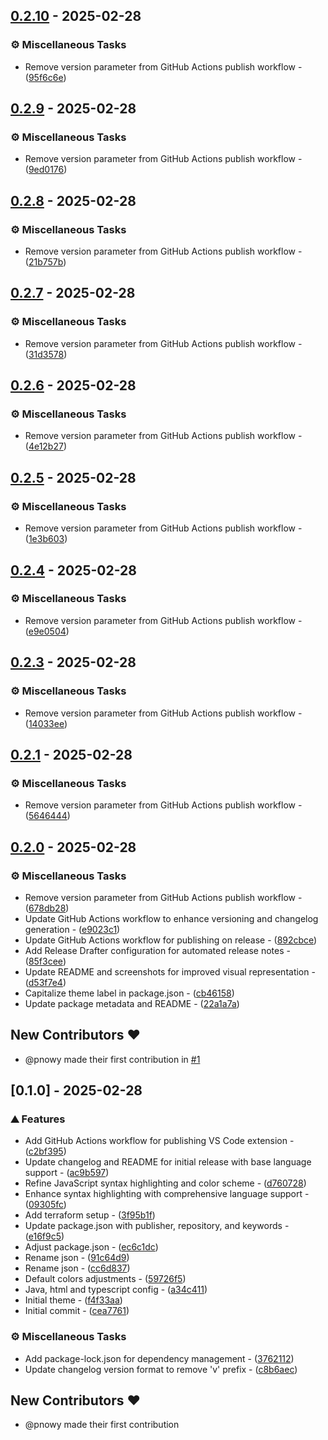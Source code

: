 ## [0.2.10](https://github.com/pnowy/fulgora/compare/v0.2.9..v0.2.10) - 2025-02-28

### ⚙️ Miscellaneous Tasks

- Remove version parameter from GitHub Actions publish workflow - ([95f6c6e](https://github.com/pnowy/fulgora/commit/95f6c6ecfb2e9243beb967c8d451b56e0ec76b0c))


## [0.2.9](https://github.com/pnowy/fulgora/compare/v0.2.8..v0.2.9) - 2025-02-28

### ⚙️ Miscellaneous Tasks

- Remove version parameter from GitHub Actions publish workflow - ([9ed0176](https://github.com/pnowy/fulgora/commit/9ed0176d406fbc010039b7b5f6889391d3a9e213))


## [0.2.8](https://github.com/pnowy/fulgora/compare/v0.2.7..v0.2.8) - 2025-02-28

### ⚙️ Miscellaneous Tasks

- Remove version parameter from GitHub Actions publish workflow - ([21b757b](https://github.com/pnowy/fulgora/commit/21b757bd5d2b8dfe5a70562b362f6d90ae94e53d))


## [0.2.7](https://github.com/pnowy/fulgora/compare/v0.2.6..v0.2.7) - 2025-02-28

### ⚙️ Miscellaneous Tasks

- Remove version parameter from GitHub Actions publish workflow - ([31d3578](https://github.com/pnowy/fulgora/commit/31d3578c313d35771e2cd7b64a2cd91825083567))


## [0.2.6](https://github.com/pnowy/fulgora/compare/v0.2.5..v0.2.6) - 2025-02-28

### ⚙️ Miscellaneous Tasks

- Remove version parameter from GitHub Actions publish workflow - ([4e12b27](https://github.com/pnowy/fulgora/commit/4e12b27c94e8c23093dbc31fc43a0d55f93e5055))


## [0.2.5](https://github.com/pnowy/fulgora/compare/v0.2.4..v0.2.5) - 2025-02-28

### ⚙️ Miscellaneous Tasks

- Remove version parameter from GitHub Actions publish workflow - ([1e3b603](https://github.com/pnowy/fulgora/commit/1e3b60373ebac0a810b219949e51df89dd31a1c5))


## [0.2.4](https://github.com/pnowy/fulgora/compare/0.2.3..v0.2.4) - 2025-02-28

### ⚙️ Miscellaneous Tasks

- Remove version parameter from GitHub Actions publish workflow - ([e9e0504](https://github.com/pnowy/fulgora/commit/e9e0504e486681c1e2403981191a3196c312a65f))


## [0.2.3](https://github.com/pnowy/fulgora/compare/0.2.1..0.2.3) - 2025-02-28

### ⚙️ Miscellaneous Tasks

- Remove version parameter from GitHub Actions publish workflow - ([14033ee](https://github.com/pnowy/fulgora/commit/14033ee2f9d293eacfc975d1ca698b5631c8f354))


## [0.2.1](https://github.com/pnowy/fulgora/compare/0.2.0..0.2.1) - 2025-02-28

### ⚙️ Miscellaneous Tasks

- Remove version parameter from GitHub Actions publish workflow - ([5646444](https://github.com/pnowy/fulgora/commit/5646444f5af11940ea304b7e46878e673129cf78))


## [0.2.0](https://github.com/pnowy/fulgora/compare/0.1.0..0.2.0) - 2025-02-28

### ⚙️ Miscellaneous Tasks

- Remove version parameter from GitHub Actions publish workflow - ([678db28](https://github.com/pnowy/fulgora/commit/678db2808a80191a96a745e03b904ddb735c57a5))
- Update GitHub Actions workflow to enhance versioning and changelog generation - ([e9023c1](https://github.com/pnowy/fulgora/commit/e9023c190bbe5454cf0a72b40f6900f30a584115))
- Update GitHub Actions workflow for publishing on release - ([892cbce](https://github.com/pnowy/fulgora/commit/892cbce01720e96cd15194f3235bdd31259aa880))
- Add Release Drafter configuration for automated release notes - ([85f3cee](https://github.com/pnowy/fulgora/commit/85f3ceeb46795fcf6c7d751f384e19bb7ae741e0))
- Update README and screenshots for improved visual representation - ([d53f7e4](https://github.com/pnowy/fulgora/commit/d53f7e425bb48880a2c6073313b1b23855043e5a))
- Capitalize theme label in package.json - ([cb46158](https://github.com/pnowy/fulgora/commit/cb4615889acaa0f8851ffa7efbf07d4ae46f2bea))
- Update package metadata and README - ([22a1a7a](https://github.com/pnowy/fulgora/commit/22a1a7a8c0584489cf717cd1d43265df046c5341))

## New Contributors ❤️

* @pnowy made their first contribution in [#1](https://github.com/pnowy/fulgora/pull/1)

## [0.1.0] - 2025-02-28

### ⛰️  Features

- Add GitHub Actions workflow for publishing VS Code extension - ([c2bf395](https://github.com/pnowy/fulgora/commit/c2bf395b7ad774cd13de0583b99ae2477c79ffa6))
- Update changelog and README for initial release with base language support - ([ac9b597](https://github.com/pnowy/fulgora/commit/ac9b597d7741cedc800eb6a949cfc43018ebba20))
- Refine JavaScript syntax highlighting and color scheme - ([d760728](https://github.com/pnowy/fulgora/commit/d7607289561c1e21a971fd660771b8983367705e))
- Enhance syntax highlighting with comprehensive language support - ([09305fc](https://github.com/pnowy/fulgora/commit/09305fc0af322a62f8998c55a9bbca4293fd9297))
- Add terraform setup - ([3f95b1f](https://github.com/pnowy/fulgora/commit/3f95b1fdfadd36639d5460032a4cd3d4b4c673ca))
- Update package.json with publisher, repository, and keywords - ([e16f9c5](https://github.com/pnowy/fulgora/commit/e16f9c5e56af82997f9df8a07799269485ab29eb))
- Adjust package.json - ([ec6c1dc](https://github.com/pnowy/fulgora/commit/ec6c1dcc339249e81a8cc3f8359b8ca7f945045a))
- Rename json - ([91c64d9](https://github.com/pnowy/fulgora/commit/91c64d9a5db4a26c734ad518deee8f5357034e12))
- Rename json - ([cc6d837](https://github.com/pnowy/fulgora/commit/cc6d8379f2fd575650515d4a97340fe4cd220b9b))
- Default colors adjustments - ([59726f5](https://github.com/pnowy/fulgora/commit/59726f59384badc56635d6b0395bb8b75a416960))
- Java, html and typescript config - ([a34c411](https://github.com/pnowy/fulgora/commit/a34c411c7ad7d043328e71948dbd35c776a3f3ae))
- Initial theme - ([f4f33aa](https://github.com/pnowy/fulgora/commit/f4f33aa0bc226b0b2e1c801296be6f4e663d4ef9))
- Initial commit - ([cea7761](https://github.com/pnowy/fulgora/commit/cea7761e4b697176ecd896c8aba8653f5e39f998))

### ⚙️ Miscellaneous Tasks

- Add package-lock.json for dependency management - ([3762112](https://github.com/pnowy/fulgora/commit/3762112c37dc68d17c6724f82c1e1679143e90e8))
- Update changelog version format to remove 'v' prefix - ([c8b6aec](https://github.com/pnowy/fulgora/commit/c8b6aec5864b9ffa180773c98b0bbfd576014ce3))

## New Contributors ❤️

* @pnowy made their first contribution

<!-- generated by git-cliff -->
